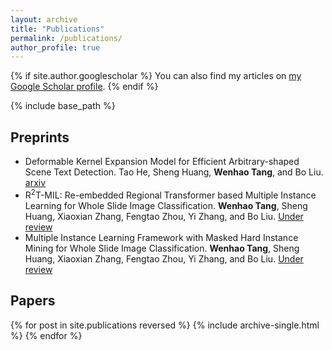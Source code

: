 ```yaml
---
layout: archive
title: "Publications"
permalink: /publications/
author_profile: true
---
```


{% if site.author.googlescholar %}
  You can also find my articles on <a href="{{site.author.googlescholar}}">my Google Scholar profile</a>.
{% endif %}


{% include base_path %}

## Preprints
- Deformable Kernel Expansion Model for Efficient Arbitrary-shaped Scene Text Detection. Tao He, Sheng Huang, **Wenhao Tang**, and Bo Liu. [arxiv](https://arxiv.org/abs/2303.15737)
- R$^2$T-MIL: Re-embedded Regional Transformer based Multiple Instance Learning for Whole Slide Image Classification. **Wenhao Tang**, Sheng Huang, Xiaoxian Zhang, Fengtao Zhou, Yi Zhang, and Bo Liu. [Under review]()
- Multiple Instance Learning Framework with Masked Hard Instance Mining for Whole Slide Image Classification. **Wenhao Tang**, Sheng Huang, Xiaoxian Zhang, Fengtao Zhou, Yi Zhang, and Bo Liu. [Under review]()

## Papers
{% for post in site.publications reversed %}
  {% include archive-single.html %}
{% endfor %}
